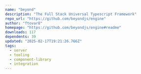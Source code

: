 ```yaml
---
name: "beyond"
description: "The Full Stack Universal Typescript Framework"
repo_url: "https://github.com/beyondjs/engine"
author: "ftovar8"
homepage: "https://github.com/beyondjs/engine#readme"
downloads: 117
dependents: 39
updated: "2025-02-17T19:21:26.766Z"
tags: 
  - server
  - tooling
  - component-library
  - integration
---
```

